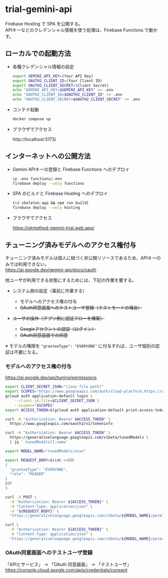 # trial-gemini-api

Firebase Hosting で SPA を公開する。  
APIキーなどのクレデンシャル情報を使う処理は、Firebase Functions で動かす。

## ローカルでの起動方法

- 各種クレデンシャル情報の設定

  ```sh
  export GEMINI_API_KEY=(Your API Key)
  export OAUTH2_CLIENT_ID=(Your Client ID)
  export OAUTH2_CLIENT_SECRET=(Client Secret)
  echo "GEMINI_API_KEY=$GEMINI_API_KEY" >> .env
  echo "OAUTH2_CLIENT_ID=$OAUTH2_CLIENT_ID" >> .env
  echo "OAUTH2_CLIENT_SECRET=$OAUTH2_CLIENT_SECRET" >> .env
  ```

- コンテナ起動

  ```sh
  docker compose up
  ```

- ブラウザでアクセス

  http://localhost:5173/

## インターネットへの公開方法

- Gemini APIキーの登録と Firebase Functions へのデプロイ

  ```sh
  cp .env functions/.env
  firebase deploy --only functions
  ```

- SPA のビルドと Firebase Hosting へのデプロイ

  ```sh
  (cd skeleton-app && npm run build)
  firebase deploy --only hosting
  ```

- ブラウザでアクセス

  https://okmethod-gemini-trial.web.app/

## チューニング済みモデルへのアクセス権付与

チューニング済みモデルは個人に紐づく非公開リソースであるため、APIキーのみでは利用できない。  
https://ai.google.dev/gemini-api/docs/oauth


他ユーザが利用できる状態にするためには、下記の作業を要する。

- システム側の設定（事前に作業する）
  - モデルへのアクセス権の付与
  - ~~OAuth同意画面へのテストユーザ登録（テストモードの場合）~~
  
- ~~ユーザの操作（アプリ側に認証フローを構築）~~
  - ~~Googleアカウントの認証（ログイン）~~
  - ~~OAuth同意画面での同意~~

※ モデルの権限を `"granteeType": "EVERYONE"` に付与すれば、ユーザ個別の認証は不要になる。

### モデルへのアクセス権の付与

https://ai.google.dev/api/tuning/permissions

```sh
export CLIENT_SECRET_JSON="(json file path)"
export SCOPES="https://www.googleapis.com/auth/cloud-platform,https://www.googleapis.com/auth/generative-language.tuning,https://www.googleapis.com/auth/generative-language.retriever"
gcloud auth application-default login \
    --client-id-file=$CLIENT_SECRET_JSON \
    --scopes="$SCOPES"
export ACCESS_TOKEN=$(gcloud auth application-default print-access-token)

curl -H "Authorization: Bearer $ACCESS_TOKEN" \
  https://www.googleapis.com/oauth2/v1/tokeninfo 

curl -H "Authorization: Bearer $ACCESS_TOKEN" \
  https://generativelanguage.googleapis.com/v1beta/tunedModels \
  | jq '.tunedModels[].name'

export MODEL_NAME="tunedModels/xxxx"

export REQUEST_BODY=$(cat <<EOF
{
  "granteeType": "EVERYONE",
  "role": "READER"
}
EOF
)

curl -X POST \
  -H "Authorization: Bearer ${ACCESS_TOKEN}" \
  -H "Content-Type: application/json" \
  -d "${REQUEST_BODY}" \
  "https://generativelanguage.googleapis.com/v1beta/${MODEL_NAME}/permissions"

curl \
  -H "Authorization: Bearer ${ACCESS_TOKEN}" \
  -H "Content-Type: application/json" \
  "https://generativelanguage.googleapis.com/v1beta/${MODEL_NAME}/permissions"

```

### OAuth同意画面へのテストユーザ登録

「APIとサービス」 -> 「OAuth 同意画面」 -> 「テストユーザ」
https://console.cloud.google.com/apis/credentials/consent
